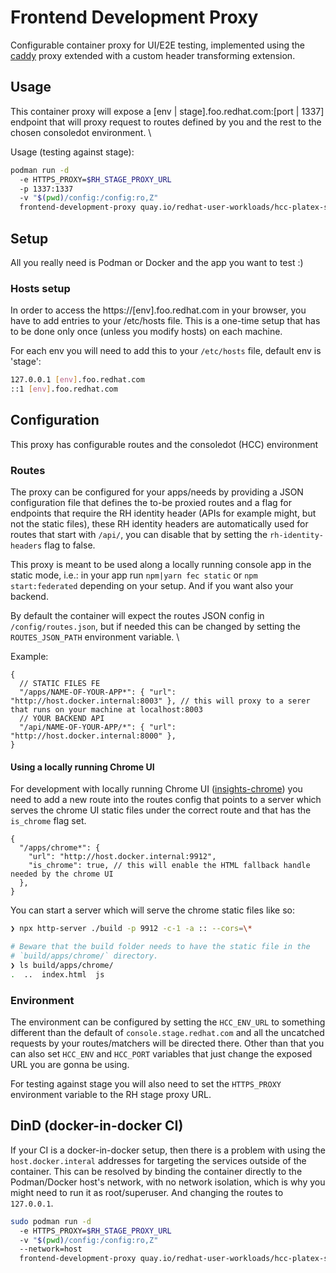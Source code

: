 # Frontend Development Proxy

<!-- [![Static Badge](https://img.shields.io/badge/quay.io-dvagner%2Fconsoledot--testing--proxy-red)](https://quay.io/repository/dvagner/consoledot-testing-proxy) -->

Configurable container proxy for UI/E2E testing, implemented using the
[caddy](https://caddyserver.com/) proxy extended with a custom header transforming
extension.

## Usage

This container proxy will expose a [env | stage].foo.redhat.com:[port | 1337]
endpoint that will proxy request to routes defined by you and the rest to the
chosen consoledot environment. \

Usage (testing against stage):

```sh
podman run -d
  -e HTTPS_PROXY=$RH_STAGE_PROXY_URL
  -p 1337:1337
  -v "$(pwd)/config:/config:ro,Z"
  frontend-development-proxy quay.io/redhat-user-workloads/hcc-platex-services-tenant/frontend-development-proxy:latest

```

## Setup

All you really need is Podman or Docker and the app you want to test :)

### Hosts setup

In order to access the https://[env].foo.redhat.com in your browser, you have
to add entries to your /etc/hosts file. This is a one-time setup that has to
be done only once (unless you modify hosts) on each machine.

For each env you will need to add this to your `/etc/hosts` file, default env is
'stage':

```sh
127.0.0.1 [env].foo.redhat.com
::1 [env].foo.redhat.com
```

## Configuration

This proxy has configurable routes and the consoledot (HCC) environment

### Routes

The proxy can be configured for your apps/needs by providing a JSON configuration
file that defines the to-be proxied routes and a flag for endpoints that require
the RH identity header (APIs for example might, but not the static files), these
RH identity headers are automatically used for routes that start with `/api/`, you
can disable that by setting the `rh-identity-headers` flag to false.

This proxy is meant to be used along a locally running console app in the static
mode, i.e.: in your app run `npm|yarn fec static` or `npm start:federated` depending
on your setup. And if you want also your backend.

By default the container will expect the routes JSON config in `/config/routes.json`,
but if needed this can be changed by setting the `ROUTES_JSON_PATH` environment
variable. \

Example:

```jsonc
{
  // STATIC FILES FE
  "/apps/NAME-OF-YOUR-APP*": { "url": "http://host.docker.internal:8003" }, // this will proxy to a serer that runs on your machine at localhost:8003
  // YOUR BACKEND API
  "/api/NAME-OF-YOUR-APP/*": { "url": "http://host.docker.internal:8000" },
}
```

#### Using a locally running Chrome UI

For development with locally running Chrome UI
([insights-chrome](https://github.com/RedHatInsights/insights-chrome)) you need
to add a new route into the routes config that points to a server which serves
the chrome UI static files under the correct route and that has the `is_chrome`
flag set.

```jsonc
{
  "/apps/chrome*": {
    "url": "http://host.docker.internal:9912",
    "is_chrome": true, // this will enable the HTML fallback handle needed by the chrome UI
  },
}
```

You can start a server which will serve the chrome static files like so:

```sh
❯ npx http-server ./build -p 9912 -c-1 -a :: --cors=\*

# Beware that the build folder needs to have the static file in the
# `build/apps/chrome/` directory.
❯ ls build/apps/chrome/
.  ..  index.html  js

```

### Environment

The environment can be configured by setting the `HCC_ENV_URL` to something
different than the default of `console.stage.redhat.com` and all the uncatched
requests by your routes/matchers will be directed there.
Other than that you can also set `HCC_ENV` and `HCC_PORT` variables that just
change the exposed URL you are gonna be using.

For testing against stage you will also need to set the `HTTPS_PROXY` environment
variable to the RH stage proxy URL.

## DinD (docker-in-docker CI)

If your CI is a docker-in-docker setup, then there is a problem with using the
`host.docker.interal` addresses for targeting the services outside of the container.
This can be resolved by binding the container directly to the Podman/Docker host's
network, with no network isolation, which is why you might need to run it as root/superuser.
And changing the routes to `127.0.0.1`.

```sh
sudo podman run -d
  -e HTTPS_PROXY=$RH_STAGE_PROXY_URL
  -v "$(pwd)/config:/config:ro,Z"
  --network=host
  frontend-development-proxy quay.io/redhat-user-workloads/hcc-platex-services-tenant/frontend-development-proxy:latest
```
